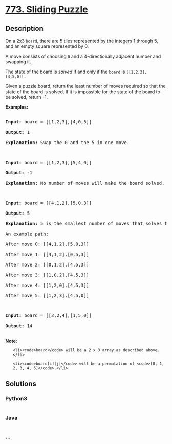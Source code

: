 # [773. Sliding Puzzle](https://leetcode.com/problems/sliding-puzzle)

## Description
<p>On a 2x3 <code>board</code>, there are 5 tiles represented by the integers 1 through 5, and an empty square represented by 0.</p>



<p>A move consists of choosing <code>0</code>&nbsp;and a 4-directionally adjacent number and swapping it.</p>



<p>The state of the board is <em>solved</em> if and only if the <code>board</code> is <code>[[1,2,3],[4,5,0]].</code></p>



<p>Given a puzzle board, return the least number of moves required so that the state of the board is solved. If it is impossible for the state of the board to be solved, return -1.</p>



<p><strong>Examples:</strong></p>



<pre>

<strong>Input:</strong> board = [[1,2,3],[4,0,5]]

<strong>Output:</strong> 1

<strong>Explanation:</strong> Swap the 0 and the 5 in one move.

</pre>



<pre>

<strong>Input:</strong> board = [[1,2,3],[5,4,0]]

<strong>Output:</strong> -1

<strong>Explanation:</strong> No number of moves will make the board solved.

</pre>



<pre>

<strong>Input:</strong> board = [[4,1,2],[5,0,3]]

<strong>Output:</strong> 5

<strong>Explanation:</strong> 5 is the smallest number of moves that solves the board.

An example path:

After move 0: [[4,1,2],[5,0,3]]

After move 1: [[4,1,2],[0,5,3]]

After move 2: [[0,1,2],[4,5,3]]

After move 3: [[1,0,2],[4,5,3]]

After move 4: [[1,2,0],[4,5,3]]

After move 5: [[1,2,3],[4,5,0]]

</pre>



<pre>

<strong>Input:</strong> board = [[3,2,4],[1,5,0]]

<strong>Output:</strong> 14

</pre>



<p><strong>Note:</strong></p>



<ul>

	<li><code>board</code> will be a 2 x 3 array as described above.</li>

	<li><code>board[i][j]</code> will be a permutation of <code>[0, 1, 2, 3, 4, 5]</code>.</li>

</ul>




## Solutions


<!-- tabs:start -->

### **Python3**

```python

```

### **Java**

```java

```

### **...**
```

```

<!-- tabs:end -->
